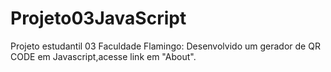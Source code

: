 # Projeto03JavaScript
Projeto estudantil 03 Faculdade Flamingo: Desenvolvido um gerador de QR CODE em  Javascript,acesse link em "About".
